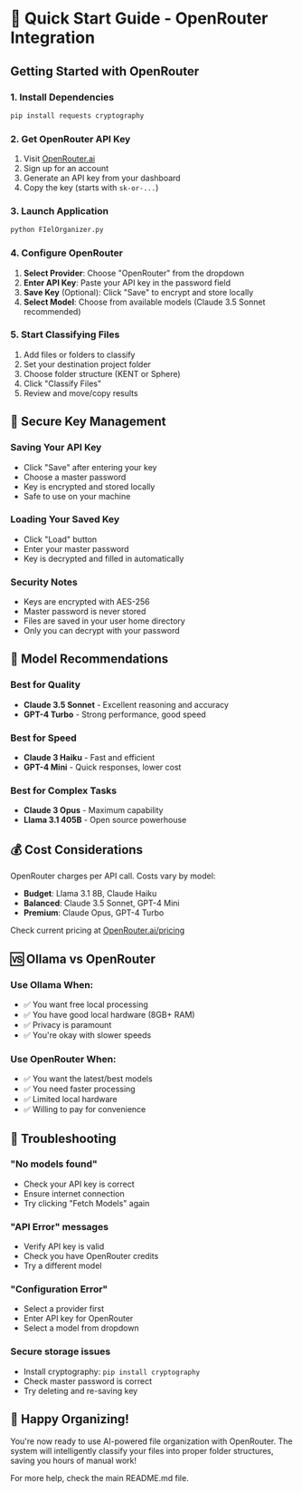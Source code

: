 # 🚀 Quick Start Guide - OpenRouter Integration

## Getting Started with OpenRouter

### 1. Install Dependencies
```bash
pip install requests cryptography
```

### 2. Get OpenRouter API Key
1. Visit [OpenRouter.ai](https://openrouter.ai)
2. Sign up for an account
3. Generate an API key from your dashboard
4. Copy the key (starts with `sk-or-...`)

### 3. Launch Application
```bash
python FIelOrganizer.py
```

### 4. Configure OpenRouter
1. **Select Provider**: Choose "OpenRouter" from the dropdown
2. **Enter API Key**: Paste your API key in the password field
3. **Save Key** (Optional): Click "Save" to encrypt and store locally
4. **Select Model**: Choose from available models (Claude 3.5 Sonnet recommended)

### 5. Start Classifying Files
1. Add files or folders to classify
2. Set your destination project folder
3. Choose folder structure (KENT or Sphere)
4. Click "Classify Files"
5. Review and move/copy results

## 🔐 Secure Key Management

### Saving Your API Key
- Click "Save" after entering your key
- Choose a master password
- Key is encrypted and stored locally
- Safe to use on your machine

### Loading Your Saved Key
- Click "Load" button
- Enter your master password
- Key is decrypted and filled in automatically

### Security Notes
- Keys are encrypted with AES-256
- Master password is never stored
- Files are saved in your user home directory
- Only you can decrypt with your password

## 🎯 Model Recommendations

### Best for Quality
- **Claude 3.5 Sonnet** - Excellent reasoning and accuracy
- **GPT-4 Turbo** - Strong performance, good speed

### Best for Speed
- **Claude 3 Haiku** - Fast and efficient
- **GPT-4 Mini** - Quick responses, lower cost

### Best for Complex Tasks
- **Claude 3 Opus** - Maximum capability
- **Llama 3.1 405B** - Open source powerhouse

## 💰 Cost Considerations

OpenRouter charges per API call. Costs vary by model:
- **Budget**: Llama 3.1 8B, Claude Haiku
- **Balanced**: Claude 3.5 Sonnet, GPT-4 Mini  
- **Premium**: Claude Opus, GPT-4 Turbo

Check current pricing at [OpenRouter.ai/pricing](https://openrouter.ai/pricing)

## 🆚 Ollama vs OpenRouter

### Use Ollama When:
- ✅ You want free local processing
- ✅ You have good local hardware (8GB+ RAM)
- ✅ Privacy is paramount
- ✅ You're okay with slower speeds

### Use OpenRouter When:
- ✅ You want the latest/best models
- ✅ You need faster processing
- ✅ Limited local hardware
- ✅ Willing to pay for convenience

## 🔧 Troubleshooting

### "No models found"
- Check your API key is correct
- Ensure internet connection
- Try clicking "Fetch Models" again

### "API Error" messages
- Verify API key is valid
- Check you have OpenRouter credits
- Try a different model

### "Configuration Error"
- Select a provider first
- Enter API key for OpenRouter
- Select a model from dropdown

### Secure storage issues
- Install cryptography: `pip install cryptography`
- Check master password is correct
- Try deleting and re-saving key

## 🎉 Happy Organizing!

You're now ready to use AI-powered file organization with OpenRouter. The system will intelligently classify your files into proper folder structures, saving you hours of manual work!

For more help, check the main README.md file.
